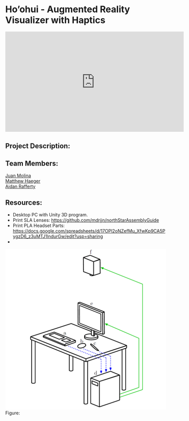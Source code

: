 # Ho’ohui - Augmented Reality Visualizer with Haptics

<iframe width="560" height="315" src="https://www.youtube.com/watch?v=8qIpwgm3nno" frameborder="0" allow="autoplay; encrypted-media" allowfullscreen></iframe>

## Project Description:



## Team Members:

[Juan Molina](https://jamolinaescalante.myportfolio.com/) <br> [Matthew Haeger]() <br> [Aidan Rafferty]()


## Resources:

* Desktop PC with Unity 3D program.
* Print SLA Lenses: https://github.com/mdrjjn/northStarAssemblyGuide
* Print PLA Headset Parts: https://docs.google.com/spreadsheets/d/17OPl2oNZefMu_XfwKp9CA5PygzD6_z3uMTJ1lndurGw/edit?usp=sharing
* 

![Project North Star Headset Assembly](https://raw.githubusercontent.com/danielleithinger/pentable/master/pentable-graphic.jpg)
Figure: 
